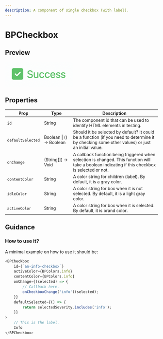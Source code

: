 ```yaml
---
description: A component of single checkbox (with label).
---
```


# BPCheckbox

## Preview

![BPCheckbox](<../.gitbook/assets/Screen Shot 2022-04-18 at 5.39.01 PM.png>)

## Properties

| Prop              | Type                      | Description                                                                                                                                      |
| ----------------- | ------------------------- | ------------------------------------------------------------------------------------------------------------------------------------------------ |
| `id`              | String                    | The component id that can be used to identify HTML elements in testing.                                                                          |
| `defaultSelected` |  Boolean \| () -> Boolean | Should it be selected by default? It could be a function (if you need to determine it by checking some other values) or just an initial value.   |
| `onChange`        | (String\[]) -> Void       | A callback function being triggered when selection is changed. This function will take a boolean indicating if this checkbox is selected or not. |
| `contentColor`    | String                    | A color string for children (label). By default, it is a gray color.                                                                             |
| `idleColor`       | String                    | A color string for box when it is not selected. By default, it is a light gray color.                                                            |
| `activeColor`     | String                    | A color string for box when it is selected. By default, it is brand color.                                                                       |

## Guidance

### How to use it?

A minimal example on how to use it should be:

```javascript
<BPCheckbox
    id={`an-info-checkbox`}
    activeColor={BPColors.info}
    contentColor={BPColors.info}
    onChange={(selected) => {
        // Callback here.
        onCheckboxChange('info')(selected);
    }}
    defaultSelected={() => {
        return selectedSeverity.includes('info');
    }}
>
    // This is the label.
    Info
</BPCheckbox>
```
